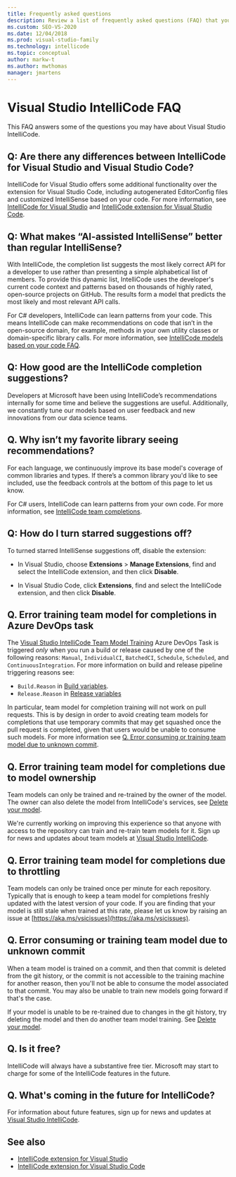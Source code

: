 ```yaml
---
title: Frequently asked questions
description: Review a list of frequently asked questions (FAQ) that you may have about the IntelliCode feature of Visual Studio.
ms.custom: SEO-VS-2020
ms.date: 12/04/2018
ms.prod: visual-studio-family
ms.technology: intellicode
ms.topic: conceptual
author: markw-t
ms.author: mwthomas
manager: jmartens
---
```

# Visual Studio IntelliCode FAQ

This FAQ answers some of the questions you may have about Visual Studio IntelliCode.

## Q: Are there any differences between IntelliCode for Visual Studio and Visual Studio Code?

IntelliCode for Visual Studio offers some additional functionality over the extension for Visual Studio Code, including autogenerated EditorConfig files and customized IntelliSense based on your code. For more information, see [IntelliCode for Visual Studio](intellicode-visual-studio.md) and [IntelliCode extension for Visual Studio Code](intellicode-visual-studio-code.md).

## Q: What makes “AI-assisted IntelliSense” better than regular IntelliSense?

With IntelliCode, the completion list suggests the most likely correct API for a developer to use rather than presenting a simple alphabetical list of members. To provide this dynamic list, IntelliCode uses the developer's current code context and patterns based on thousands of highly rated, open-source projects on GitHub. The results form a model that predicts the most likely and most relevant API calls.

For C# developers, IntelliCode can learn patterns from your code. This means IntelliCode can make recommendations on code that isn’t in the open-source domain, for example, methods in your own utility classes or domain-specific library calls. For more information, see [IntelliCode models based on your code FAQ](custom-models.md).

## Q: How good are the IntelliCode completion suggestions?

Developers at Microsoft have been using IntelliCode’s recommendations internally for some time and believe the suggestions are useful. Additionally, we constantly tune our models based on user feedback and new innovations from our data science teams.

## Q. Why isn’t my favorite library seeing recommendations?

For each language, we continuously improve its base model's coverage of common libraries and types. If there’s a common library you'd like to see included, use the feedback controls at the bottom of this page to let us know.

For C# users, IntelliCode can learn patterns from your own code. For more information, see [IntelliCode team completions](custom-models.md).

## Q: How do I turn starred suggestions off?

To turned starred IntelliSense suggestions off, disable the extension:

- In Visual Studio, choose **Extensions** > **Manage Extensions**, find and select the IntelliCode extension, and then click **Disable**.

- In Visual Studio Code, click **Extensions**, find and select the IntelliCode extension, and then click **Disable**.


## Q. Error training team model for completions in Azure DevOps task

The [Visual Studio IntelliCode Team Model Training](https://marketplace.visualstudio.com/items?itemName=VisualStudioExptTeam.VSIntelliCodeTeamModelTraining) Azure DevOps Task is triggered _only_ when you run a build or release caused by one of the following reasons: `Manual`, `IndividualCI`, `BatchedCI`, `Schedule`, `Scheduled`, and `ContinuousIntegration`. For more information on build and release pipeline triggering reasons see:

  - `Build.Reason` in [Build variables](https://docs.microsoft.com/azure/devops/pipelines/build/variables?view=azure-devops&tabs=yaml#build-variables).
  - `Release.Reason` in [Release variables](https://docs.microsoft.com/azure/devops/pipelines/release/variables?view=azure-devops&tabs=batch#release-variables)

In particular, team model for completion training will not work on pull requests. This is by design in order to avoid creating team models for completions that use temporary commits that may get squashed once the pull request is completed, given that users would be unable to consume such models. For more information see [Q. Error consuming or training team model due to unknown commit](#q-error-consuming-or-training-team-model-due-to-unknown-commit).

## Q. Error training team model for completions due to model ownership

Team models can only be trained and re-trained by the owner of the model. The owner can also delete the model from IntelliCode's services, see [Delete your model](custom-models.md#delete-your-model).

We're currently working on improving this experience so that anyone with access to the repository can train and re-train team models for it. Sign up for news and updates about team models at [Visual Studio IntelliCode](https://aka.ms/vsicsignup).

## Q. Error training team model for completions due to throttling

Team models can only be trained once per minute for each repository. Typically that is enough to keep a team model for completions freshly updated with the latest version of your code. If you are finding that your model is still stale when trained at this rate, please let us know by raising an issue at [https://aka.ms/vsicissues](https://aka.ms/vsicissues).

## Q. Error consuming or training team model due to unknown commit

When a team model is trained on a commit, and then that commit is deleted from the git history, or the commit is not accessible to the training machine for another reason, then you'll not be able to consume the model associated to that commit. You may also be unable to train new models going forward if that's the case.

If your model is unable to be re-trained due to changes in the git history, try deleting the model and then do another team model training. See [Delete your model](custom-models.md#delete-your-model).

## Q. Is it free?

IntelliCode will always have a substantive free tier. Microsoft may start to charge for some of the IntelliCode features in the future.

## Q. What's coming in the future for IntelliCode?

For information about future features, sign up for news and updates at [Visual Studio IntelliCode](https://aka.ms/vsicsignup).

## See also

- [IntelliCode extension for Visual Studio](intellicode-visual-studio.md)
- [IntelliCode extension for Visual Studio Code](intellicode-visual-studio-code.md)
